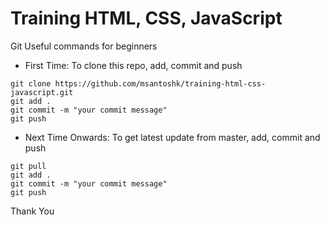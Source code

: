 # Training HTML, CSS, JavaScript
Git Useful commands for beginners <br/>
 - First Time: To clone this repo, add, commit and push
  ```
  git clone https://github.com/msantoshk/training-html-css-javascript.git
  git add .
  git commit -m "your commit message"
  git push
  ```
 - Next Time Onwards: To get latest update from master, add, commit and push
  ```
  git pull
  git add .
  git commit -m "your commit message"
  git push
  ```
  Thank You
